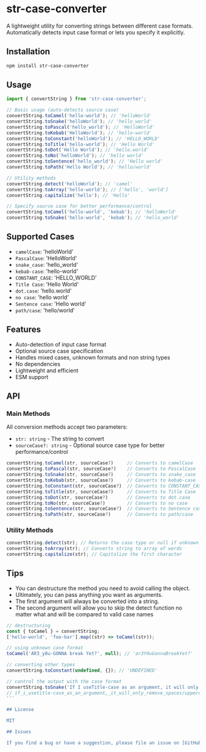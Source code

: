 # str-case-converter

A lightweight utility for converting strings between different case formats. Automatically detects input case format or lets you specify it explicitly.

## Installation

```bash
npm install str-case-converter
```

## Usage

```javascript
import { convertString } from 'str-case-converter';

// Basic usage (auto-detects source case)
convertString.toCamel('hello-world'); // 'helloWorld'
convertString.toSnake('helloWorld'); // 'hello_world'
convertString.toPascal('hello_world'); // 'HelloWorld'
convertString.toKebab('HelloWorld'); // 'hello-world'
convertString.toConstant('helloWorld'); // 'HELLO_WORLD'
convertString.toTitle('hello-world'); // 'Hello World'
convertString.toDot('Hello World'); // 'hello.world'
convertString.toNo('helloWorld'); // 'hello world'
convertString.toSentence('hello_world'); // 'Hello world'
convertString.toPath('Hello World'); // 'hello/world'

// Utility methods
convertString.detect('helloWorld'); // 'camel'
convertString.toArray('hello-world'); // ['hello', 'world']
convertString.capitalize('hello'); // 'Hello'

// Specify source case for better performance/control
convertString.toCamel('hello-world', 'kebab'); // 'helloWorld'
convertString.toSnake('hello-world', 'kebab'); // 'hello_world'
```

## Supported Cases

-   `camelCase`: 'helloWorld'
-   `PascalCase`: 'HelloWorld'
-   `snake_case`: 'hello_world'
-   `kebab-case`: 'hello-world'
-   `CONSTANT_CASE`: 'HELLO_WORLD'
-   `Title Case`: 'Hello World'
-   `dot.case`: 'hello.world'
-   `no case`: 'hello world'
-   `Sentence case`: 'Hello world'
-   `path/case`: 'hello/world'

## Features

-   Auto-detection of input case format
-   Optional source case specification
-   Handles mixed cases, unknown formats and non string types
-   No dependencies
-   Lightweight and efficient
-   ESM support

## API

### Main Methods

All conversion methods accept two parameters:

-   `str: string` - The string to convert
-   `sourceCase?: string` - Optional source case type for better performance/control

```javascript
convertString.toCamel(str, sourceCase?)     // Converts to camelCase
convertString.toPascal(str, sourceCase?)    // Converts to PascalCase
convertString.toSnake(str, sourceCase?)     // Converts to snake_case
convertString.toKebab(str, sourceCase?)     // Converts to kebab-case
convertString.toConstant(str, sourceCase?)  // Converts to CONSTANT_CASE
convertString.toTitle(str, sourceCase?)     // Converts to Title Case
convertString.toDot(str, sourceCase?)       // Converts to dot.case
convertString.toNo(str, sourceCase?)        // Converts to no case
convertString.toSentence(str, sourceCase?)  // Converts to Sentence case
convertString.toPath(str, sourceCase?)      // Converts to path/case
```

### Utility Methods

```javascript
convertString.detect(str); // Returns the case type or null if unknown
convertString.toArray(str); // Converts string to array of words
convertString.capitalize(str); // Capitalize the first character
```

## Tips

-   You can destructure the method you need to avoid calling the object.
-   Ultimately, you can pass anything you want as arguments.
-   The first argument will always be converted into a string.
-   The second argument will allow you to skip the detect function no matter what and will be compared to valid case names

````javascript
// destructuring
const { toCamel } = convertString;
['hello-world', 'foo-bar'].map((str) => toCamel(str));

// using unknown case format
toCamel('AR3_y0u-GONNA break Yet?', null); // 'ar3Y0uGonnaBreakYet?'

// converting other types
convertString.toConstant(undefined, {}); // 'UNDEFINED'

// control the output with the case format
convertString.toSnake('If I useTitle-case as an argument, it will only remove spaces/uppercases', 'title');
// if_i_usetitle-case_as_an_argument,_it_will_only_remove_spaces/uppercases
```

## License

MIT

## Issues

If you find a bug or have a suggestion, please file an issue on [GitHub](https://github.com/Julien-Ba/str-case-converter/issues).
````
